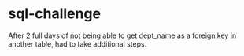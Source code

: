 # sql-challenge

After 2 full days of not being able to get dept_name as a foreign key in another table, had to take additional steps.

